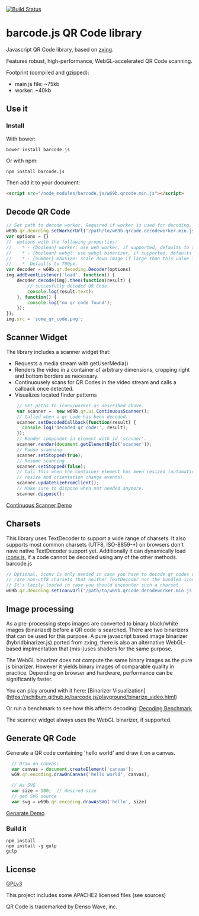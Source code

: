 [![Build Status](https://travis-ci.org/Schibum/barcode.js.svg?branch=master)](https://travis-ci.org/Schibum/barcode.js)
# barcode.js QR Code library
Javascript QR Code library, based on [zxing](https://github.com/zxing/).

Features robust, high-performance, WebGL-accelerated QR Code scanning.

Footprint (compiled and gzipped):
- main js file: ~75kb
- worker: ~40kb

## Use it

### Install
With bower:
```
bower install barcode.js
```
Or with npm:
```
npm install barcode.js
```

Then add it to your document:
```html
<script src="/node_modules/barcode.js/w69b.qrcode.min.js"></script>
```

## Decode QR Code
```javascript
// Set path to decode worker. Required if worker is used for decoding.
w69b.qr.deocding.setWorkerUrl('/path/to/w69b.qrcode.decodeworker.min.js');
var options = {}
//  options with the following properties:
//    * - {boolean} worker: use web worker, if supported, defaults to true
//    * - {boolean} webgl: use webgl binarizer, if supported, defaults to true
//    * - {number} maxSize: scale down image if large than this value in any dimension.
//    *  Defaults to 700px.
var decoder = w69b.qr.decoding.Decoder(options)
img.addEventListener('load', function() {
    decoder.decode(img).then(function(result) {
        // succesfully decoded QR Code.
        console.log(result.text);
    }, function() {
        console.log('no qr code found');
    });
});
img.src = 'some_qr_code.png';
```

## Scanner Widget
The library includes a scanner widget that:

- Requests a media stream with getUserMedia()
- Renders the video in a container of arbitrary dimensions, cropping right and bottom borders as
necessary.
- Continuousely scans for QR Codes in the video stream and calls a callback once detected.
- Visualizes located finder patterns

```javascript
    // Set paths to iconv/worker as described above.
    var scanner =  new w69b.qr.ui.ContinuousScanner();
    // Called when a qr code has been decoded.
    scanner.setDecodedCallback(function(result) {
      console.log('Decoded qr code:', result);
    });
    // Render component in element with id 'scanner'.
    scanner.render(document.getElementById('scanner'));
    // Pause scanning
    scanner.setStopped(true);
    // Resume scanning
    scanner.setStopped(false);
    // Call this when the container element has been resized (automatically called on window
    // resize and orientation change events).
    scanner.updateSizeFromClient();
    // Make sure to dispose when not needed anymore.
    scanner.dispose();
```

[Continuous Scanner Demo](https://schibum.github.io/barcode.js/playground/scanner.html)

## Charsets
This library uses TextDecoder to support a wide range of charsets. It also supports most common
charsets (UTF8, ISO-8859-*) on browsers don't nave native TextDecoder support yet.
Additionally it can dynamically load [iconv.js](https://github.com/Schibum/iconv.js), if a code
cannot be decoded using any of the other methods.
barcode.js
```javascript
// Optional, iconv is only needed in case you have to decode qr codes encoded in
// rare non-utf8 charsets that neither TextDecoder nor the bundled iconvlite library supports.
// It's lazily loaded in case you should encounter such a charset.
w69b.qr.deocding.setIconvUrl('/path/to/w69b.qrcode.decodeworker.min.js');
```

## Image processing
As a pre-processing steps images are converted to binary black/white images (binarized) before
a QR code is searched. There are two binarizers that can be used for this purpose. A pure
javascript based image binarizer (hybridbinarizer.js) ported from zxing, there is also an
alternative WebGL-based implmentation that (mis-)uses shaders for the same purpose.

The WebGL binarizer does not compute the same binary images as the pure js binarizer. However
it yields binary images of comparable quality in practice. Depending on browser and hardware,
performance can be significantly faster.

You can play around with it here:
[Binarizer Visualization]
(https://schibum.github.io/barcode.js/playground/binarize_video.html)

Or run a benchmark to see how this affects decoding:
[Decoding Benchmark](https://schibum.github.io/barcode.js/playground/benchmark.html)

The scanner widget always uses the WebGL binarizer, if supported.

## Generate QR Code
Generate a QR code containing 'hello world' and draw it on a canvas.
```javascript
  // Draw on canvas:
  var canvas = document.createElement('canvas');
  w69.qr.encoding.drawOnCanvas('hello world', canvas);

  // As SVG
  var size = 100;  // desired size
  // get SVG source
  var svg = w69b.qr.encoding.drawAsSVG('hello', size)
```
[Genarate Demo](http://localhost:8000/playground/playground_encode.html)

### Build it
```
npm install
npm install -g gulp
gulp
```

## License
[GPLv3](http://www.gnu.org/licenses/gpl-3.0.en.html)

This project includes some APACHE2 licensed files (see sources)

QR Code is trademarked by Denso Wave, inc.
